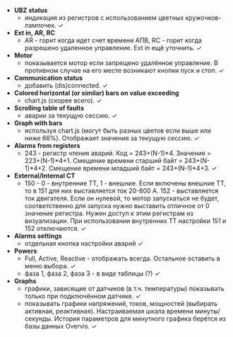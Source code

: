 * **UBZ status**
	- индикация из регистров с использованием цветных кружочков-лампочек. ✓
* **Ext in, AR, RC**
	- AR - горит когда идет счет времени АПВ, RC - горит когда разрешено удаленное управление. Ext in ещё уточнить. ✓
* **Motor**
	- показывается мотор если запрещено удалённое управление. В противном случае на его месте возникают кнопки пуск и стоп. ✓
* **Communication status**
	- добавить (dis)connected. ✓
* **Colored horizontal (or similar) bars on value exceeding**
	- chart.js (скорее всего). ✓
* **Scrolling table of faults**
	- аварии за текущую сессию. ✓
* **Graph with bars**
	- используя chart.js (могут быть разных цветов если выше или ниже 66%). Отображает значения за текущую сессию. ✓
* **Alarms from registers**
	- 243 - регистр чтения аварий. Код = 243+(N-1)*4. Значение = 223+(N-1)*4+1. Смещение времени старший байт = 243+(N-1)*4+2. Смещение времени младший байт = 243+(N-1)*4+3. ✓
* **External/Internal СT**
	- 150 - 0 - внутренние ТТ, 1 - внешние. Если включены внешние ТТ, то в 151 для них выставляется ток 20-800 А. 152 - выставляется ток двигателя. Если он нулевой, то мотор запускаться не будет, соответственно для запуска нужно выставить отличное от 0 значение регистра. Нужен доступ к этим регистрам из визуализации. При использовании внутренних ТТ настройки 151 и 152 отключаются.  ✓
* **Alarms settings**
	- отдельная кнопка настройки аварий ✓
* **Powers**
	- Full, Active, Reactive - отображать всегда. Остальное оставить в меню выбора. ✓
	- фаза 1, фаза 2, фаза 3 - в виде таблицы (?) ✓
* **Graphs**
	- графики, зависящие от датчиков (в т.ч. температуры) показывать только при подключённом датчике. ✓
	- показывать графики напряжений, токов, мощностей (выбирать активная, реактивная). Настраиваемая шкала времени минуты/секунды. История параметров для минутного графика берётся из базы данных Overvis. ✓

